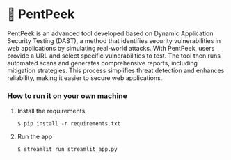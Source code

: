 # 👀 PentPeek

PentPeek is an advanced tool developed based on Dynamic Application Security Testing (DAST), a method that identifies security vulnerabilities in web applications by simulating real-world attacks.
With PentPeek, users provide a URL and select specific vulnerabilities to test. The tool then runs automated scans and generates comprehensive reports, including mitigation strategies. This process simplifies threat detection and enhances reliability, making it easier to secure web applications.

### How to run it on your own machine

1. Install the requirements

   ```
   $ pip install -r requirements.txt
   ```

2. Run the app

   ```
   $ streamlit run streamlit_app.py
   ```
